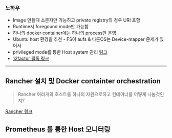 ### 노하우

- Image 만들때 소문자만 가능하고 private registry의 경우 URI 포함
- Runtime시 foregound mode만 가능함
- 하나의 docker container에는 하나의 process만 운영
- Ubuntu host 환경을 추천 - FS이 aufs & 다른OS는 Device-mapper 문제가 있어서
- privileged mode를 통한 Host system 관리 [링크](http://bit.ly/elk_docker)
- [12factor 필독 링크](https://12factor.net/ko/)

---

## Rancher 설치 및 Docker containter orchestration

> Rancher 여러개의 호스트를 하나의 자원으로하고 컨테이너를 어떻게 나눌것인지?

[Rancher 링크](https://rancher.com/quick-start)



## Prometheus 를 통한 Host 모니터링

